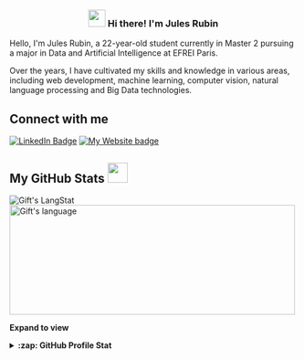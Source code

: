 <!-- Heading -->
<h3 align="center"><img src = "https://raw.githubusercontent.com/MartinHeinz/MartinHeinz/master/wave.gif" width = 30px> Hi there! I'm Jules Rubin</h3>

Hello, I'm Jules Rubin, a 22-year-old student currently in Master 2 pursuing a major in Data and Artificial Intelligence at EFREI Paris.

Over the years, I have cultivated my skills and knowledge in various areas, including web development, machine learning, computer vision, natural language processing and Big Data technologies.

<!-- Conecct section -->

<h2>Connect with me </h3>
<p>
    <a href="https://linkedin.com/in/jules-rubin"><img src="https://img.shields.io/badge/Jules%20Rubin%20-blue?style=plastic&amp;labelColor=blue&amp;logo=LinkedIn&amp;link=https://linkedin.com/in/jules-rubin" alt="LinkedIn Badge"></a>
  <a href= "https://www.julesrubin.com"><img src="https://img.shields.io/badge/visit-my website-blue" alt="My Website badge"></a>
</p>

 <!-- Conecct section: END -->
 
  <!-- GitHub section -->

 ##  My GitHub Stats <img src = "https://i.pinimg.com/originals/65/c4/f4/65c4f452571be1261e9c623f7da488ac.gif" width = 35px> 
 
 <div>
   <img align="center" src="https://github-readme-streak-stats.herokuapp.com/?user=pernam75" alt="Gift's LangStat" />
  <img align="center" src="https://github-readme-stats.vercel.app/api/top-langs?username=pernam75&langs_count=10&show_icons=true&locale=en&layout=compact&theme=light" alt="Gift's language" height="192px"  width="500px"/>
</div>

**Expand to view**
<details>
  <summary><b>:zap: GitHub Profile Stat</b></summary>
  <img src="https://github-readme-stats.anuraghazra1.vercel.app/api?username=pernam75&show_icons=true" />
</details>

<!-- GitHub section: END -->

<!--
**Pernam75/Pernam75** is a ✨ _special_ ✨ repository because its `README.md` (this file) appears on your GitHub profile.

Here are some ideas to get you started:

- 🔭 I’m currently working on ...
- 🌱 I’m currently learning ...
- 👯 I’m looking to collaborate on ...
- 🤔 I’m looking for help with ...
- 💬 Ask me about ...
- 📫 How to reach me: ...
- 😄 Pronouns: ...
- ⚡ Fun fact: ...
-->
